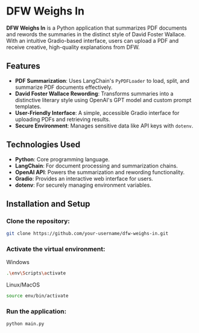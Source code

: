 # DFW Weighs In

**DFW Weighs In** is a Python application that summarizes PDF documents and rewords the summaries in the distinct style of David Foster Wallace. With an intuitive Gradio-based interface, users can upload a PDF and receive creative, high-quality explanations from DFW.

## Features

- **PDF Summarization**: Uses LangChain's `PyPDFLoader` to load, split, and summarize PDF documents effectively.  
- **David Foster Wallace Rewording**: Transforms summaries into a distinctive literary style using OpenAI's GPT model and custom prompt templates.  
- **User-Friendly Interface**: A simple, accessible Gradio interface for uploading PDFs and retrieving results.  
- **Secure Environment**: Manages sensitive data like API keys with `dotenv`.  

## Technologies Used

- **Python**: Core programming language.  
- **LangChain**: For document processing and summarization chains.  
- **OpenAI API**: Powers the summarization and rewording functionality.  
- **Gradio**: Provides an interactive web interface for users.  
- **dotenv**: For securely managing environment variables.  

## Installation and Setup

### Clone the repository:  
```bash
git clone https://github.com/your-username/dfw-weighs-in.git
```

### Activate the virtual environment:
Windows
```bash
.\env\Scripts\activate
```

Linux/MacOS
```bash
source env/bin/activate
```

### Run the application:
```bash
python main.py
```
